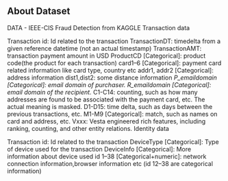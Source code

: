 ## About Dataset
DATA -  IEEE-CIS Fraud Detection from KAGGLE
Transaction data

Transaction id: Id related to the transaction
TransactionDT: timedelta from a given reference datetime (not an actual timestamp)
TransactionAMT: transaction payment amount in USD
ProductCD [Categorical]: product code(the product for each transaction)
card1–6 [Categorical]: payment card related information like card type, country etc
addr1, addr2 [Categorical]: address information
dist1,dist2: some distance information
_P_emaildomain [Categorical]: email domain of purchaser._
_R_emaildomain [Categorical]: email domain of the recipient._
C1-C14: counting, such as how many addresses are found to be associated with the payment card, etc. The actual meaning is masked.
D1-D15: time delta, such as days between the previous transactions, etc.
M1-M9 [Categorical]: match, such as names on card and address, etc.
Vxxx: Vesta engineered rich features, including ranking, counting, and other entity relations.
Identity data

Transaction id: Id related to the transaction
DeviceType [Categorical]: Type of device used for the transaction
DeviceInfo [Categorical]: More information about device used
id 1–38 [Categorical+numeric]: network connection information,browser information etc (id 12–38 are categorical information)
